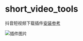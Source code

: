 # short_video_tools

抖音短视频下载插件[安装参考](https://www.bilibili.com/video/BV1514y1U7Uw/?vd_source=07bc57c14ff07a0d104533f8de5fb6d3)

![插件图片](https://i.ibb.co/x3vSJZd/WX20230704-214552-2x.png)